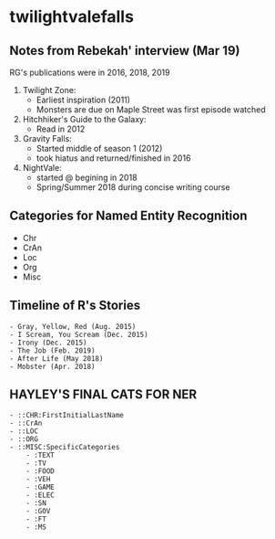 # twilightvalefalls

## Notes from Rebekah' interview (Mar 19)

RG's publications were in 2016, 2018, 2019

1) Twilight Zone:
    - Earliest inspiration (2011)
    - Monsters are due on Maple Street was first episode watched
2) Hitchhiker's Guide to the Galaxy:
    - Read in 2012
3) Gravity Falls:
     - Started middle of season 1 (2012)
    - took hiatus and returned/finished in 2016
4) NightVale:
    - started @ begining in 2018
   - Spring/Summer 2018 during concise writing course

## Categories for Named Entity Recognition
   - Chr
   - CrAn
   - Loc
   - Org
   - Misc

## Timeline of R's Stories
    - Gray, Yellow, Red (Aug. 2015)
    - I Scream, You Scream (Dec. 2015)
    - Irony (Dec. 2015)
    - The Job (Feb. 2019)
    - After Life (May 2018)
    - Mobster (Apr. 2018)

## HAYLEY'S FINAL CATS FOR NER
    - ::CHR:FirstInitialLastName
    - ::CrAn
    - ::LOC
    - ::ORG
    - ::MISC:SpecificCategories
        - :TEXT
        - :TV
        - :FOOD
        - :VEH
        - :GAME
        - :ELEC
        - :SN
        - :GOV
        - :FT
        - :MS
